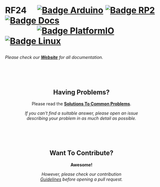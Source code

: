 <!-- markdownlint-disable MD041 MD034 -->

<h1>

RF24 
[![Badge Arduino]][Arduino] 
[![Badge RP2]][RP2] 
[![Badge Docs]][Docs]
<br>    
[![Badge PlatformIO]][PlatformIO] 
[![Badge Linux]][Linux] 

</h1>

*Please check our **[Website]** for all documentation.*

<br>
<br>
<br>

<div align = 'center'>

## Having Problems?

Please read the **[Solutions To Common Problems][Solutions]**.

*If you can't find a suitable answer, please open an issue* <br>
*describing your problem in as much detail as possible.*
  
</div>

<br>
<br>
<br>

<div align = 'center'>
  
## Want To Contribute?

**Awesome!**

*However, please check our contribution* <br>
*[Guidelines] before opening a pull request.*

</div>
  
<br>

<!----------------------------------------------------------------------------->

[Badge PlatformIO]: https://github.com/nRF24/RF24/actions/workflows/build_platformIO.yml/badge.svg
[Badge Arduino]: https://github.com/nRF24/RF24/workflows/Arduino%20CLI%20build/badge.svg
[Badge Linux]: https://github.com/nRF24/RF24/workflows/Linux%20build/badge.svg
[Badge Docs]: https://readthedocs.org/projects/rf24/badge/?version=latest
[Badge RP2]: https://github.com/nRF24/RF24/actions/workflows/build_rp2xxx.yml/badge.svg

[PlatformIO]: https://github.com/nRF24/RF24/actions/workflows/build_platformIO.yml
[Arduino]: https://github.com/nRF24/RF24/actions?query=workflow%3A%22Arduino+CLI+build%22
[Linux]: https://github.com/nRF24/RF24/actions?query=workflow%3A%22Linux+build%22
[Docs]: https://rf24.readthedocs.io/en/latest/?badge=latest
[RP2]: https://github.com/nRF24/RF24/actions/workflows/build_rp2xxx.yml

[Guidelines]: CONTRIBUTING.md
[Solutions]: COMMON_ISSUES.md

[Website]: http://nRF24.github.io/RF24

